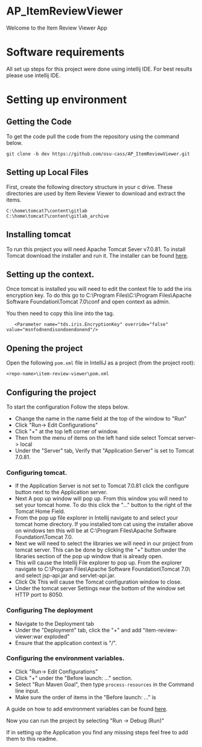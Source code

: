# AP_ItemReviewViewer
Welcome to the Item Review Viewer App

# Software requirements
All set up steps for this project were done using intellij IDE. For best results please use intellij IDE.

# Setting up environment

## Getting the Code
To get the code pull the code from the repository using the command below.
```
git clone -b dev https://github.com/osu-cass/AP_ItemReviewViewer.git
```

## Setting up Local Files
First, create the following directory structure in your c drive. These directories are used by Item Review Viewer to download and extract the items.
```
C:\home\tomcat7\content\gitlab
C:\home\tomcat7\content\gitlab_archive
```

## Installing tomcat
To run this project you will need Apache Tomcat Sever v7.0.81. To install Tomcat download the installer and run it. The installer can be found [here](https://archive.apache.org/dist/tomcat/tomcat-7/v7.0.81/bin/apache-tomcat-7.0.81.exe).

## Setting up the context.
Once tomcat is installed you will need to edit the context file to add the iris encryption key. To do this go to C:\Program Files\C:\Program Files\Apache Software Foundation\Tomcat 7.0\conf and open context as admin.

You then need to copy this line into the <context> tag.
```
   <Parameter name="tds.iris.EncryptionKey" override="false" value="msnfodnendisondoendonend"/>
```

## Opening the project

 Open the following `pom.xml` file in IntelliJ as a project (from the project root):
```
<repo-name>\item-review-viewer\pom.xml
```

## Configuring the project
To start the configuration Follow the steps below.
- Change the name in the name field at the top of the window to "Run"
- Click "Run-> Edit Configurations"
- Click "+" at the top left corner of window.
- Then from the menu of items on the left hand side select Tomcat server-> local
- Under the "Server" tab, Verify that "Application Server" is set to Tomcat 7.0.81.

### Configuring tomcat.
- If the Application Server is not set to Tomcat 7.0.81 click the configure button next to the Application server.
- Next A pop up window will pop up. From this window you will need to set your tomcat home. To do this click the "..." button to the right of the Tomcat Home Field.
- From the pop up file explorer in Intellij navigate to and select your tomcat home directory. If you installed tom cat using the installer above on windows ten this will be at C:\Program Files\Apache Software Foundation\Tomcat 7.0.
- Next we will need to select the libraries we will need in our project from tomcat server. This can be done by clicking the "+" button under the libraries section of the pop up window that is already open.
- This will cause the Intellij File explorer to pop up. From the explorer navigate to C:\Program Files\Apache Software Foundation\Tomcat 7.0\ and select jsp-api.jar and servlet-api.jar.
- Click Ok This will cause the Tomcat configuration window to close.
- Under the tomcat server Settings near the bottom of the window set HTTP port to 8050.

### Configuring The deployment
- Navigate to the Deployment tab
- Under the "Deployment" tab, click the "+" and add "item-review-viewer:war exploded"
- Ensure that the application context is "/".

### Configuring the environment variables.
- Click "Run-> Edit Configurations"
- Click "+" under the "Before launch: ..." section.
- Select "Run Maven Goal", then type `process-resources` in the Command line input.
- Make sure the order of items in the "Before launch: ..." is

A guide on how to add environment variables can be found [here](https://www.jetbrains.com/help/idea/run-debug-configuration-application.html#1).

Now you can run the project by selecting "Run -> Debug (Run)"

If in setting up the Application you find any missing steps feel free to add them to this readme.

